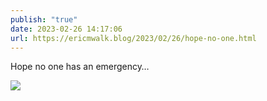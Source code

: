 ```yaml
---
publish: "true"
date: 2023-02-26 14:17:06
url: https://ericmwalk.blog/2023/02/26/hope-no-one.html
---
```


Hope no one has an emergency…


![](https://ericmwalk.blog/uploads/2023/ad060aca48.jpg)